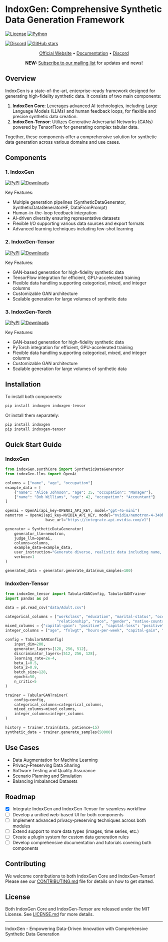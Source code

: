 # IndoxGen: Comprehensive Synthetic Data Generation Framework

[![License](https://img.shields.io/github/license/osllmai/indoxGen)](https://github.com/osllmai/IndoxGen/tree/master/libs/indoxGen/LICENSE)
[![Python](https://img.shields.io/pypi/pyversions/indoxGen.svg)](https://pypi.org/project/indoxGen/)

[![Discord](https://img.shields.io/discord/1223867382460579961?label=Discord&logo=Discord&style=social)](https://discord.com/invite/ossllmai)
[![GitHub stars](https://img.shields.io/github/stars/osllmai/indoxGen?style=social)](https://github.com/osllmai/indoxGen)

<p align="center">
  <a href="https://osllm.ai">Official Website</a> &bull; <a href="https://docs.osllm.ai/index.html">Documentation</a> &bull; <a href="https://discord.gg/qrCc56ZR">Discord</a>
</p>

<p align="center">
  <b>NEW:</b> <a href="https://docs.google.com/forms/d/1CQXJvxLUqLBSXnjqQmRpOyZqD6nrKubLz2WTcIJ37fU/prefill">Subscribe to our mailing list</a> for updates and news!
</p>

## Overview

IndoxGen is a state-of-the-art, enterprise-ready framework designed for generating high-fidelity synthetic data. It consists of two main components:

1. **IndoxGen Core**: Leverages advanced AI technologies, including Large Language Models (LLMs) and human feedback loops, for flexible and precise synthetic data creation.
2. **IndoxGen-Tensor**: Utilizes Generative Adversarial Networks (GANs) powered by TensorFlow for generating complex tabular data.

Together, these components offer a comprehensive solution for synthetic data generation across various domains and use cases.

## Components

### 1. IndoxGen

[![PyPI](https://badge.fury.io/py/indoxGen.svg)](https://pypi.org/project/indoxGen/0.0.3/)
[![Downloads](https://static.pepy.tech/badge/indoxGen)](https://pepy.tech/project/indoxGen)

Key Features:
- Multiple generation pipelines (SyntheticDataGenerator, SyntheticDataGeneratorHF, DataFromPrompt)
- Human-in-the-loop feedback integration
- AI-driven diversity ensuring representative datasets
- Flexible I/O supporting various data sources and export formats
- Advanced learning techniques including few-shot learning


### 2. IndoxGen-Tensor

[![PyPI](https://badge.fury.io/py/indoxGen-tensor.svg)](https://pypi.org/project/indoxGen-tensor/)
[![Downloads](https://static.pepy.tech/badge/indoxGen-tensor)](https://pepy.tech/project/indoxGen-tensor)

Key Features:
- GAN-based generation for high-fidelity synthetic data
- TensorFlow integration for efficient, GPU-accelerated training
- Flexible data handling supporting categorical, mixed, and integer columns
- Customizable GAN architecture
- Scalable generation for large volumes of synthetic data


### 3. IndoxGen-Torch

[![PyPI](https://badge.fury.io/py/indoxGen-tensor.svg)](https://pypi.org/project/indoxGen-tensor/)
[![Downloads](https://static.pepy.tech/badge/indoxGen-tensor)](https://pepy.tech/project/indoxGen-tensor)

Key Features:
- GAN-based generation for high-fidelity synthetic data
- PyTorch integration for efficient, GPU-accelerated training
- Flexible data handling supporting categorical, mixed, and integer columns
- Customizable GAN architecture
- Scalable generation for large volumes of synthetic data




## Installation

To install both components:

```bash
pip install indoxgen indoxgen-tensor
```

Or install them separately:

```bash
pip install indoxgen
pip install indoxgen-tensor
```

## Quick Start Guide

### IndoxGen

```python
from indoxGen.synthCore import SyntheticDataGenerator
from indoxGen.llms import OpenAi

columns = ["name", "age", "occupation"]
example_data = [
    {"name": "Alice Johnson", "age": 35, "occupation": "Manager"},
    {"name": "Bob Williams", "age": 42, "occupation": "Accountant"}
]

openai = OpenAi(api_key=OPENAI_API_KEY, model="gpt-4o-mini")
nemotron = OpenAi(api_key=NVIDIA_API_KEY, model="nvidia/nemotron-4-340b-instruct",
                  base_url="https://integrate.api.nvidia.com/v1")

generator = SyntheticDataGenerator(
    generator_llm=nemotron,
    judge_llm=openai,
    columns=columns,
    example_data=example_data,
    user_instruction="Generate diverse, realistic data including name, age, and occupation. Ensure variability in demographics and professions.",
    verbose=1
)

generated_data = generator.generate_data(num_samples=100)
```

### IndoxGen-Tensor

```python
from indoxGen_tensor import TabularGANConfig, TabularGANTrainer
import pandas as pd

data = pd.read_csv("data/Adult.csv")

categorical_columns = ["workclass", "education", "marital-status", "occupation",
                       "relationship", "race", "gender", "native-country", "income"]
mixed_columns = {"capital-gain": "positive", "capital-loss": "positive"}
integer_columns = ["age", "fnlwgt", "hours-per-week", "capital-gain", "capital-loss"]

config = TabularGANConfig(
    input_dim=200,
    generator_layers=[128, 256, 512],
    discriminator_layers=[512, 256, 128],
    learning_rate=2e-4,
    beta_1=0.5,
    beta_2=0.9,
    batch_size=128,
    epochs=50,
    n_critic=5
)

trainer = TabularGANTrainer(
    config=config,
    categorical_columns=categorical_columns,
    mixed_columns=mixed_columns,
    integer_columns=integer_columns
)

history = trainer.train(data, patience=15)
synthetic_data = trainer.generate_samples(50000)
```


## Use Cases

- Data Augmentation for Machine Learning
- Privacy-Preserving Data Sharing
- Software Testing and Quality Assurance
- Scenario Planning and Simulation
- Balancing Imbalanced Datasets

## Roadmap

- [x] Integrate IndoxGen and IndoxGen-Tensor for seamless workflow
- [ ] Develop a unified web-based UI for both components
- [ ] Implement advanced privacy-preserving techniques across both modules
- [ ] Extend support to more data types (images, time series, etc.)
- [ ] Create a plugin system for custom data generation rules
- [ ] Develop comprehensive documentation and tutorials covering both components

## Contributing

We welcome contributions to both IndoxGen Core and IndoxGen-Tensor! Please see our [CONTRIBUTING.md](CONTRIBUTING.md) file for details on how to get started.

## License

Both IndoxGen Core and IndoxGen-Tensor are released under the MIT License. See [LICENSE.md](LICENSE.md) for more details.

---

IndoxGen - Empowering Data-Driven Innovation with Comprehensive Synthetic Data Generation